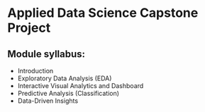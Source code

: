 # Applied Data Science Capstone Project
## Module syllabus:
- Introduction
- Exploratory Data Analysis (EDA)
- Interactive Visual Analytics and Dashboard
- Predictive Analysis (Classification)
- Data-Driven Insights
